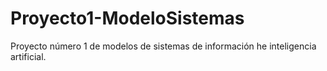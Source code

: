 # Proyecto1-ModeloSistemas
Proyecto número 1 de modelos de sistemas de información he inteligencia artificial.
